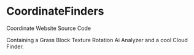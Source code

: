 # CoordinateFinders
Coordinate Website Source Code

Containing a Grass Block Texture Rotation Ai Analyzer and a cool Cloud Finder.
